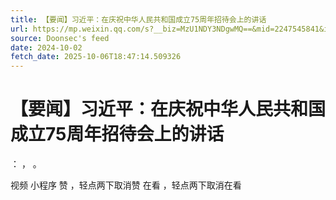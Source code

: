 ```yaml
---
title: 【要闻】习近平：在庆祝中华人民共和国成立75周年招待会上的讲话
url: https://mp.weixin.qq.com/s?__biz=MzU1NDY3NDgwMQ==&mid=2247545841&idx=1&sn=8207025f0df6a88e210ebf6dd8f25a2c
source: Doonsec's feed
date: 2024-10-02
fetch_date: 2025-10-06T18:47:14.509326
---
```


# 【要闻】习近平：在庆祝中华人民共和国成立75周年招待会上的讲话

：
，
。

视频
小程序
赞
，轻点两下取消赞
在看
，轻点两下取消在看